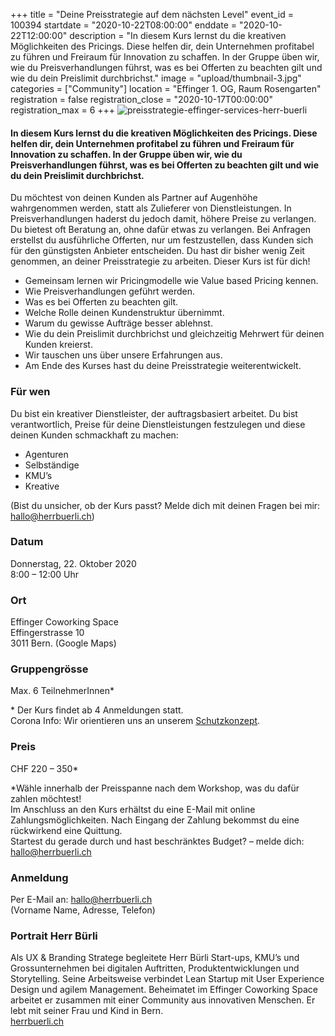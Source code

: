 +++
title = "Deine Preisstrategie auf dem nächsten Level"
event_id = 100394
startdate = "2020-10-22T08:00:00"
enddate = "2020-10-22T12:00:00"
description = "In diesem Kurs lernst du die kreativen Möglichkeiten des Pricings. Diese helfen dir, dein Unternehmen profitabel zu führen und Freiraum für Innovation zu schaffen. In der Gruppe üben wir, wie du Preisverhandlungen führst, was es bei Offerten zu beachten gilt und wie du dein Preislimit durchbrichst."
image = "upload/thumbnail-3.jpg"
categories = ["Community"]
location = "Effinger 1. OG, Raum Rosengarten"
registration = false
registration_close = "2020-10-17T00:00:00"
registration_max = 6
+++
![preisstrategie-effinger-services-herr-buerli](upload/thumbnail-3.jpg)

#### In diesem Kurs lernst du die kreativen Möglichkeiten des Pricings. Diese helfen dir, dein Unternehmen profitabel zu führen und Freiraum für Innovation zu schaffen. In der Gruppe üben wir, wie du Preisverhandlungen führst, was es bei Offerten zu beachten gilt und wie du dein Preislimit durchbrichst.

Du möchtest von deinen Kunden als Partner auf Augenhöhe wahrgenommen werden, statt als Zulieferer von Dienstleistungen. In Preisverhandlungen haderst du jedoch damit, höhere Preise zu verlangen. Du bietest oft Beratung an, ohne dafür etwas zu verlangen. Bei Anfragen erstellst du ausführliche Offerten, nur um festzustellen, dass Kunden sich für den günstigsten Anbieter entscheiden. Du hast dir bisher wenig Zeit genommen, an deiner Preisstrategie zu arbeiten. Dieser Kurs ist für dich!

* Gemeinsam lernen wir Pricingmodelle wie Value based Pricing kennen.
* Wie Preisverhandlungen geführt werden.
* Was es bei Offerten zu beachten gilt.
* Welche Rolle deinen Kundenstruktur übernimmt.
* Warum du gewisse Aufträge besser ablehnst.
* Wie du dein Preislimit durchbrichst und gleichzeitig Mehrwert für deinen Kunden kreierst.
* Wir tauschen uns über unsere Erfahrungen aus.
* Am Ende des Kurses hast du deine Preisstrategie weiterentwickelt.

### Für wen

Du bist ein kreativer Dienstleister, der auftragsbasiert arbeitet. Du bist verantwortlich, Preise für deine Dienstleistungen festzulegen und diese deinen Kunden schmackhaft zu machen:

* Agenturen
* Selbständige
* KMU’s
* Kreative

(Bist du unsicher, ob der Kurs passt? Melde dich mit deinen Fragen bei mir: hallo@herrbuerli.ch)

### Datum

Donnerstag, 22. Oktober 2020\
8:00 – 12:00 Uhr

### Ort

Effinger Coworking Space\
Effingerstrasse 10\
3011 Bern. (Google Maps)

### Gruppengrösse

Max. 6 TeilnehmerInnen*

\* Der Kurs findet ab 4 Anmeldungen statt. \
Corona Info: Wir orientieren uns an unserem [Schutzkonzept](https://www.effinger.ch/blog/sicher-mit-abstand/).

### Preis

CHF 220 – 350*

\*Wähle innerhalb der Preisspanne nach dem Workshop, was du dafür zahlen möchtest!\
Im Anschluss an den Kurs erhältst du eine E-Mail mit online Zahlungsmöglichkeiten. Nach Eingang der Zahlung bekommst du eine rückwirkend eine Quittung.\
Startest du gerade durch und hast beschränktes Budget? – melde dich: hallo@herrbuerli.ch

### Anmeldung

Per E-Mail an: hallo@herrbuerli.ch \
(Vorname Name, Adresse, Telefon)

### Portrait Herr Bürli

Als UX & Branding Stratege begleitete Herr Bürli Start-ups, KMU’s und Grossunternehmen bei digitalen Auftritten, Produktentwicklungen und Storytelling. Seine Arbeitsweise verbindet Lean Startup mit User Experience Design und agilem Management. Beheimatet im Effinger Coworking Space arbeitet er zusammen mit einer Community aus innovativen Menschen. Er lebt mit seiner Frau und Kind in Bern.\
[herrbuerli.ch](https://herrbuerli.ch)